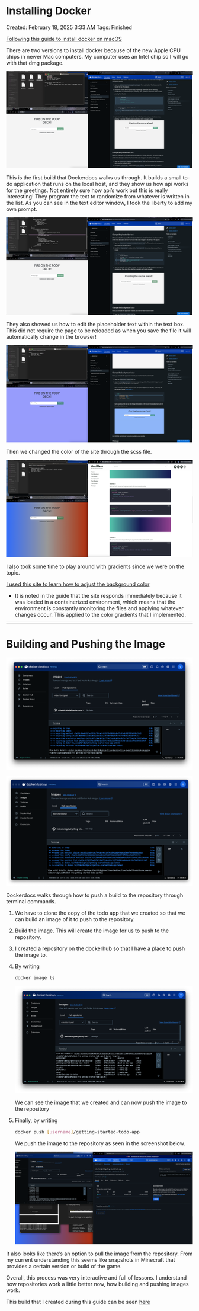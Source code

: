 # Installing Docker

Created: February 18, 2025 3:33 AM
Tags: Finished

[Following this guide to install docker on macOS](https://docs.docker.com/desktop/setup/install/mac-install/)

There are two versions to install docker because of the new Apple CPU chips in newer Mac computers. My computer uses an Intel chip so I will go with that dmg package.

![Screenshot 2025-02-18 at 4.02.24 AM.png](Installing%20Docker%2019e3189dcc458003b4e9c01212e75b2c/Screenshot_2025-02-18_at_4.02.24_AM.png)

This is the first build that Dockerdocs walks us through. It builds a small to-do application that runs on the local host, and they show us how api works for the greetings. Not entirely sure how api’s work but this is really interesting! They program the text to randomize from whatever is written in the list. As you can see in the text editor window, I took the liberty to add my own prompt. 

![Screenshot 2025-02-18 at 4.11.40 AM.png](Installing%20Docker%2019e3189dcc458003b4e9c01212e75b2c/Screenshot_2025-02-18_at_4.11.40_AM.png)

They also showed us how to edit the placeholder text within the text box. This did not require the page to be reloaded as when you save the file it will automatically change in the browser!

![Screenshot 2025-02-18 at 4.14.58 AM.png](Installing%20Docker%2019e3189dcc458003b4e9c01212e75b2c/Screenshot_2025-02-18_at_4.14.58_AM.png)

Then we changed the color of the site through the scss file.

![Screenshot 2025-02-18 at 4.29.15 AM.png](Installing%20Docker%2019e3189dcc458003b4e9c01212e75b2c/Screenshot_2025-02-18_at_4.29.15_AM.png)

I also took some time to play around with gradients since we were on the topic.

[I used this site to learn how to adjust the background color](https://docs.gerillass.com/docs/linear-gradient/)

- It is noted in the guide that the site responds immediately because it was loaded in a containerized environment, which means that the environment is constantly monitoring the files and applying whatever changes occur. This applied to the color gradients that I implemented.

---

# Building and Pushing the Image

![Screenshot 2025-02-18 at 5.14.50 AM.png](Installing%20Docker%2019e3189dcc458003b4e9c01212e75b2c/Screenshot_2025-02-18_at_5.14.50_AM.png)

![Screenshot 2025-02-18 at 5.15.19 AM.png](Installing%20Docker%2019e3189dcc458003b4e9c01212e75b2c/Screenshot_2025-02-18_at_5.15.19_AM.png)

Dockerdocs walks through how to push a build to the repository through terminal commands.

1. We have to clone the copy of the todo app that we created so that we can build an image of it to push to the repository.
2. Build the image. This will create the image for us to push to the repository.
3. I created a repository on the dockerhub so that I have a place to push the image to.

1. By writing
    
    ```bash
    docker image ls
    ```
    
    ![Screenshot 2025-02-18 at 5.19.41 AM.png](Installing%20Docker%2019e3189dcc458003b4e9c01212e75b2c/Screenshot_2025-02-18_at_5.19.41_AM.png)
    
    We can see the image that we created and can now push the image to the repository
    
2. Finally, by writing
    
    ```bash
    docker push [username]/getting-started-todo-app
    ```
    
    We push the image to the repository as seen in the screenshot below.
    
    ![Screenshot 2025-02-18 at 5.24.37 AM.png](Installing%20Docker%2019e3189dcc458003b4e9c01212e75b2c/Screenshot_2025-02-18_at_5.24.37_AM.png)
    

It also looks like there’s an option to pull the image from the repository. From my current understanding this seems like snapshots in Minecraft that provides a certain version or build of the game.

Overall, this process was very interactive and full of lessons. I understand how repositories work a little better now, how building and pushing images work. 

This build that I created during this guide can be seen [here](https://hub.docker.com/r/videshbridgelal/getting-started-todo-app)